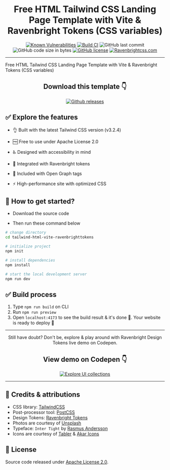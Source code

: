 <div align="center">

# Free HTML Tailwind CSS Landing Page Template with Vite & Ravenbright Tokens (CSS variables)

</div>

<div align="center">

[![Known Vulnerabilities](https://snyk.io/test/github/ariqnrnns/tailwind-html-vite-ravenbrighttokens/badge.svg)](https://snyk.io/test/github/ariqnrnns/tailwind-html-vite-ravenbrighttokens)
[![Build CI](https://github.com/ariqnrnns/tailwind-html-vite-ravenbrighttokens/actions/workflows/buildcss.yml/badge.svg)](https://github.com/ariqnrnns/tailwind-html-vite-ravenbrighttokens/actions/workflows/buildcss.yml)
![GitHub last commit](https://img.shields.io/github/last-commit/ariqnrnns/tailwind-html-vite-ravenbrighttokens)
![GitHub code size in bytes](https://img.shields.io/github/languages/code-size/ariqnrnns/tailwind-html-vite-ravenbrighttokens)
[![GitHub license](https://badgen.net/github/license/ariqnrnns/tailwind-html-vite-ravenbrighttokens)](https://github.com/ariqnrnns/tailwind-html-vite-ravenbrighttokens/blob/main/LICENSE.md)
[![Ravenbrightcss.com](https://img.shields.io/website-up-down-green-red/http/shields.io.svg)](http://ravenbrightcss.com)

</div>

---

Free HTML Tailwind CSS Landing Page Template with Vite & Ravenbright Tokens (CSS variables)

<div align="center">

## Download this template 👇

</div>

<div align="center">

<a href="https://github.com/ariqnrnns/tailwind-html-vite-ravenbrighttokens">
<img src="https://img.shields.io/badge/GitHub-181717.svg?style=for-the-badge&logo=GitHub&logoColor=white" alt="Github releases">
</a>

</div>

## ✅ Explore the features

- 👌 Built with the latest Tailwind CSS version (v3.2.4)

- 🆓 Free to use under Apache License 2.0

- ♿️ Designed with accessibility in mind

- 🎲 Integrated with Ravenbright tokens

- 🤖 Included with Open Graph tags

- ⚡ High-performance site with optimized CSS


## 🚀 How to get started?

- Download the source code

- Then run these command below

```bash
# change directory
cd tailwind-html-vite-ravenbrighttokens

# initialize project
npm init

# install dependencies
npm install

# start the local development server
npm run dev
```

## ✅ Build process

1. Type `npm run build` on CLI
2. Run `npm run preview`
3. Open `localhost:4173` to see the build result & it's done 🎉. Your website is ready to deploy 🚀

---

<div align="center">

Still have doubt? Don't be, explore & play around with Ravenbright Design Tokens live demo on Codepen.

## View demo on Codepen 👇

<a href="https://codepen.io/ariqnarasaputra">
<img src="https://img.shields.io/badge/CodePen-000000.svg?style=for-the-badge&logo=CodePen&logoColor=white" alt="Explore UI collections">
</a>

</div>

---

## 🤝 Credits & attributions
- CSS library: [TailwindCSS](https://tailwindcss.com)
- Post-processor tool: [PostCSS](https://postcss.org)
- Design Tokens: [Ravenbright Tokens](https://ravenbrightcss.com/tokens)
- Photos are courtesy of [Unsplash](https://unsplash.com)
- Typeface: `Inter Tight` by [Rasmus Andersson](https://github.com/rsms/inter-gf-tight/blob/main/OFL.txt)
- Icons are courtesy of [Tabler](https://tabler-icons.io/) & [Akar Icons](https://akaricons.com/)

## 📝 License

Source code released under [Apache License 2.0](https://github.com/ariqnrnns/tailwind-html-vite-ravenbrighttokens/blob/main/LICENSE.md).
